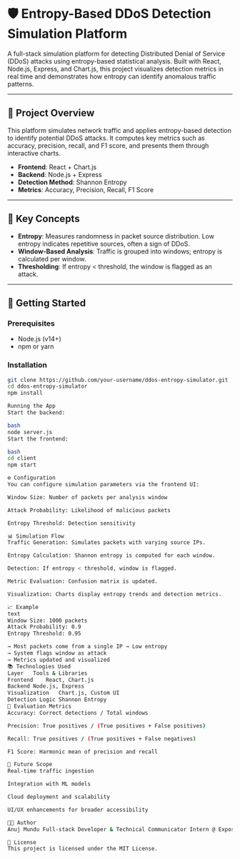 # 🛡️ Entropy-Based DDoS Detection Simulation Platform

A full-stack simulation platform for detecting Distributed Denial of Service (DDoS) attacks using entropy-based statistical analysis. Built with React, Node.js, Express, and Chart.js, this project visualizes detection metrics in real time and demonstrates how entropy can identify anomalous traffic patterns.

---

## 📌 Project Overview

This platform simulates network traffic and applies entropy-based detection to identify potential DDoS attacks. It computes key metrics such as accuracy, precision, recall, and F1 score, and presents them through interactive charts.

- **Frontend**: React + Chart.js
- **Backend**: Node.js + Express
- **Detection Method**: Shannon Entropy
- **Metrics**: Accuracy, Precision, Recall, F1 Score

---

## 🧠 Key Concepts

- **Entropy**: Measures randomness in packet source distribution. Low entropy indicates repetitive sources, often a sign of DDoS.
- **Window-Based Analysis**: Traffic is grouped into windows; entropy is calculated per window.
- **Thresholding**: If entropy < threshold, the window is flagged as an attack.

---

## 🚀 Getting Started

### Prerequisites

- Node.js (v14+)
- npm or yarn

### Installation

```bash
git clone https://github.com/your-username/ddos-entropy-simulator.git
cd ddos-entropy-simulator
npm install

Running the App
Start the backend:

bash
node server.js
Start the frontend:

bash
cd client
npm start

⚙️ Configuration
You can configure simulation parameters via the frontend UI:

Window Size: Number of packets per analysis window

Attack Probability: Likelihood of malicious packets

Entropy Threshold: Detection sensitivity

📊 Simulation Flow
Traffic Generation: Simulates packets with varying source IPs.

Entropy Calculation: Shannon entropy is computed for each window.

Detection: If entropy < threshold, window is flagged.

Metric Evaluation: Confusion matrix is updated.

Visualization: Charts display entropy trends and detection metrics.

📈 Example
text
Window Size: 1000 packets
Attack Probability: 0.9
Entropy Threshold: 0.95

→ Most packets come from a single IP → Low entropy
→ System flags window as attack
→ Metrics updated and visualized
📚 Technologies Used
Layer	Tools & Libraries
Frontend	React, Chart.js
Backend	Node.js, Express
Visualization	Chart.js, Custom UI
Detection Logic	Shannon Entropy
🧪 Evaluation Metrics
Accuracy: Correct detections / Total windows

Precision: True positives / (True positives + False positives)

Recall: True positives / (True positives + False negatives)

F1 Score: Harmonic mean of precision and recall

📌 Future Scope
Real-time traffic ingestion

Integration with ML models

Cloud deployment and scalability

UI/UX enhancements for broader accessibility

🧑‍💻 Author
Anuj Mundu Full-stack Developer & Technical Communicator Intern @ Exposys Data Labs

📄 License
This project is licensed under the MIT License.
